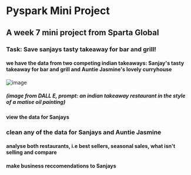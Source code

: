 # Pyspark Mini Project
## A week 7 mini project from Sparta Global


### Task: Save sanjays tasty takeaway for bar and grill!
#### we have the data from two competing indian takeaways: Sanjay's tasty takeaway for bar and grill and Auntie Jasmine's lovely curryhouse

![image](https://github.com/rahulbatra97/pyspark_mini_project/assets/65783110/e2a38b3e-fefb-4eb1-909b-d10f492ddddb)
##### (image from DALL E, prompt: an indian takeaway restaurant in the style of a matise oil painting) 


#### view the data for Sanjays
### clean any of the data for Sanjays and Auntie Jasmine
#### analyse both restaurants, i.e best sellers, seasonal sales, what isn't selling and compare
#### make business reccomendations to Sanjays
